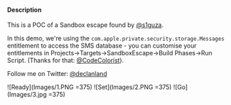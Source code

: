 <h4>Description</h4>

This is a POC of a Sandbox escape found by [@s1guza](https://twitter.com/s1guza).

In this demo, we're using the `com.apple.private.security.storage.Messages` entitlement to access the SMS database - you can customise your entitlements in Projects->Targets->SandboxEscape->Build Phases->Run Script. (Thanks for that: [@CodeColorist](https://twitter.com/CodeColorist)).

Follow me on Twitter: [@declanland](https://twitter.com/declanland)

![Ready](Images/1.PNG =375)
![Set](Images/2.PNG =375)
![Go](Images/3.jpg =375)
